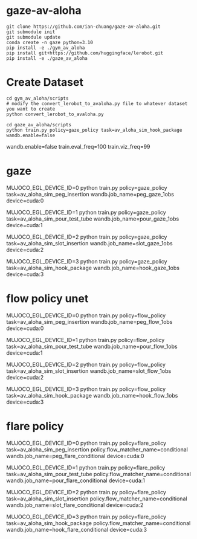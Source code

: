 # gaze-av-aloha

```
git clone https://github.com/ian-chuang/gaze-av-aloha.git
git submodule init
git submodule update
conda create -n gaze python=3.10
pip install -e ./gym_av_aloha
pip install git+https://github.com/huggingface/lerobot.git
pip install -e ./gaze_av_aloha
```

# Create Dataset

```
cd gym_av_aloha/scripts
# modify the convert_lerobot_to_avaloha.py file to whatever dataset you want to create
python convert_lerobot_to_avaloha.py
```

```
cd gaze_av_aloha/scripts
python train.py policy=gaze_policy task=av_aloha_sim_hook_package wandb.enable=false 
```

wandb.enable=false train.eval_freq=100 train.viz_freq=99


# gaze

MUJOCO_EGL_DEVICE_ID=0 python train.py policy=gaze_policy task=av_aloha_sim_peg_insertion wandb.job_name=peg_gaze_1obs device=cuda:0 

MUJOCO_EGL_DEVICE_ID=1 python train.py policy=gaze_policy task=av_aloha_sim_pour_test_tube wandb.job_name=pour_gaze_1obs device=cuda:1 

MUJOCO_EGL_DEVICE_ID=2 python train.py policy=gaze_policy task=av_aloha_sim_slot_insertion wandb.job_name=slot_gaze_1obs device=cuda:2 

MUJOCO_EGL_DEVICE_ID=3 python train.py policy=gaze_policy task=av_aloha_sim_hook_package wandb.job_name=hook_gaze_1obs device=cuda:3

# flow policy unet

MUJOCO_EGL_DEVICE_ID=0 python train.py policy=flow_policy task=av_aloha_sim_peg_insertion wandb.job_name=peg_flow_1obs device=cuda:0 

MUJOCO_EGL_DEVICE_ID=1 python train.py policy=flow_policy task=av_aloha_sim_pour_test_tube wandb.job_name=pour_flow_1obs device=cuda:1 

MUJOCO_EGL_DEVICE_ID=2 python train.py policy=flow_policy task=av_aloha_sim_slot_insertion wandb.job_name=slot_flow_1obs device=cuda:2 

MUJOCO_EGL_DEVICE_ID=3 python train.py policy=flow_policy task=av_aloha_sim_hook_package wandb.job_name=hook_flow_1obs device=cuda:3

# flare policy 

MUJOCO_EGL_DEVICE_ID=0 python train.py policy=flare_policy task=av_aloha_sim_peg_insertion policy.flow_matcher_name=conditional wandb.job_name=peg_flare_conditional device=cuda:0 

MUJOCO_EGL_DEVICE_ID=1 python train.py policy=flare_policy task=av_aloha_sim_pour_test_tube policy.flow_matcher_name=conditional wandb.job_name=pour_flare_conditional device=cuda:1 

MUJOCO_EGL_DEVICE_ID=2 python train.py policy=flare_policy task=av_aloha_sim_slot_insertion policy.flow_matcher_name=conditional wandb.job_name=slot_flare_conditional device=cuda:2 

MUJOCO_EGL_DEVICE_ID=3 python train.py policy=flare_policy task=av_aloha_sim_hook_package policy.flow_matcher_name=conditional wandb.job_name=hook_flare_conditional device=cuda:3